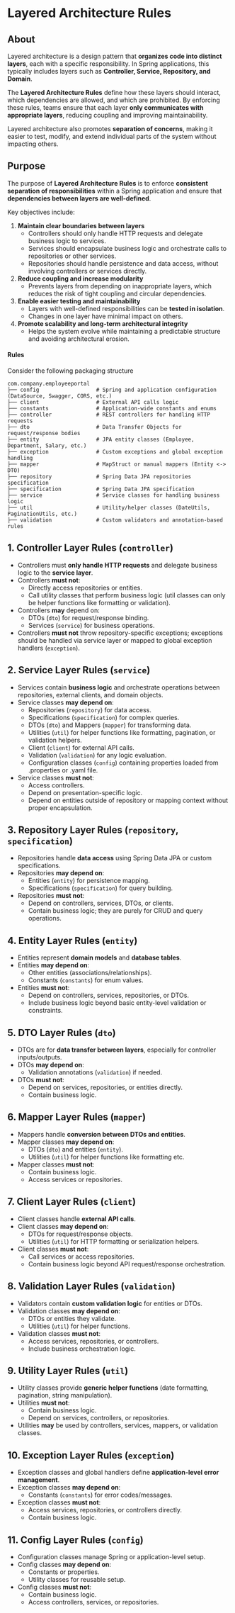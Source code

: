 # Layered Architecture Rules

## About

Layered architecture is a design pattern that **organizes code into distinct layers**, each with a specific responsibility. In Spring applications, this typically includes layers such as **Controller, Service, Repository, and Domain**.

The **Layered Architecture Rules** define how these layers should interact, which dependencies are allowed, and which are prohibited. By enforcing these rules, teams ensure that each layer **only communicates with appropriate layers**, reducing coupling and improving maintainability.

Layered architecture also promotes **separation of concerns**, making it easier to test, modify, and extend individual parts of the system without impacting others.

## Purpose

The purpose of **Layered Architecture Rules** is to enforce **consistent separation of responsibilities** within a Spring application and ensure that **dependencies between layers are well-defined**.

Key objectives include:

1. **Maintain clear boundaries between layers**
   * Controllers should only handle HTTP requests and delegate business logic to services.
   * Services should encapsulate business logic and orchestrate calls to repositories or other services.
   * Repositories should handle persistence and data access, without involving controllers or services directly.
2. **Reduce coupling and increase modularity**
   * Prevents layers from depending on inappropriate layers, which reduces the risk of tight coupling and circular dependencies.
3. **Enable easier testing and maintainability**
   * Layers with well-defined responsibilities can be **tested in isolation**.
   * Changes in one layer have minimal impact on others.
4. **Promote scalability and long-term architectural integrity**
   * Helps the system evolve while maintaining a predictable structure and avoiding architectural erosion.

#### Rules

Consider the following packaging structure

```
com.company.employeeportal
├── config                  # Spring and application configuration (DataSource, Swagger, CORS, etc.)
├── client                  # External API calls logic
├── constants               # Application-wide constants and enums
├── controller              # REST controllers for handling HTTP requests
├── dto                     # Data Transfer Objects for request/response bodies
├── entity                  # JPA entity classes (Employee, Department, Salary, etc.)
├── exception               # Custom exceptions and global exception handling
├── mapper                  # MapStruct or manual mappers (Entity <-> DTO)
├── repository              # Spring Data JPA repositories specification
├── specification           # Spring Data JPA specification 
├── service                 # Service classes for handling business logic
├── util                    # Utility/helper classes (DateUtils, PaginationUtils, etc.)
├── validation              # Custom validators and annotation-based rules
```

## **1. Controller Layer Rules (`controller`)**

* Controllers must **only handle HTTP requests** and delegate business logic to the **service layer**.
* Controllers **must not**:
  * Directly access repositories or entities.
  * Call utility classes that perform business logic (util classes can only be helper functions like formatting or validation).
* Controllers **may** depend on:
  * DTOs (`dto`) for request/response binding.
  * Services (`service`) for business operations.
* Controllers **must not** throw repository-specific exceptions; exceptions should be handled via service layer or mapped to global exception handlers (`exception`).

## **2. Service Layer Rules (`service`)**

* Services contain **business logic** and orchestrate operations between repositories, external clients, and domain objects.
* Service classes **may depend on**:
  * Repositories (`repository`) for data access.
  * Specifications (`specification`) for complex queries.
  * DTOs (`dto`) and Mappers (`mapper`) for transforming data.
  * Utilities (`util`) for helper functions like formatting, pagination, or validation helpers.
  * Client (`client`) for external API calls.
  * Validation (`validation`) for any logic evaluation.
  * Configuration classes (`config`) containing properties loaded from .properties or .yaml file.
* Service classes **must not**:
  * Access controllers.
  * Depend on presentation-specific logic.
  * Depend on entities outside of repository or mapping context without proper encapsulation.

## **3. Repository Layer Rules (`repository`, `specification`)**

* Repositories handle **data access** using Spring Data JPA or custom specifications.
* Repositories **may depend on**:
  * Entities (`entity`) for persistence mapping.
  * Specifications (`specification`) for query building.
* Repositories **must not**:
  * Depend on controllers, services, DTOs, or clients.
  * Contain business logic; they are purely for CRUD and query operations.

## **4. Entity Layer Rules (`entity`)**

* Entities represent **domain models** and **database tables**.
* Entities **may depend on**:
  * Other entities (associations/relationships).
  * Constants (`constants`) for enum values.
* Entities **must not**:
  * Depend on controllers, services, repositories, or DTOs.
  * Include business logic beyond basic entity-level validation or constraints.

## **5. DTO Layer Rules (`dto`)**

* DTOs are for **data transfer between layers**, especially for controller inputs/outputs.
* DTOs **may depend on**:
  * Validation annotations (`validation`) if needed.
* DTOs **must not**:
  * Depend on services, repositories, or entities directly.
  * Contain business logic.

## **6. Mapper Layer Rules (`mapper`)**

* Mappers handle **conversion between DTOs and entities**.
* Mapper classes **may depend on**:
  * DTOs (`dto`) and entities (`entity`).
  * Utilities (`util`) for helper functions like formatting etc.
* Mapper classes **must not**:
  * Contain business logic.
  * Access services or repositories.

## **7. Client Layer Rules (`client`)**

* Client classes handle **external API calls**.
* Client classes **may depend on**:
  * DTOs for request/response objects.
  * Utilities (`util`) for HTTP formatting or serialization helpers.
* Client classes **must not**:
  * Call services or access repositories.
  * Contain business logic beyond API request/response orchestration.

## **8. Validation Layer Rules (`validation`)**

* Validators contain **custom validation logic** for entities or DTOs.
* Validation classes **may depend on**:
  * DTOs or entities they validate.
  * Utilities (`util`) for helper functions.
* Validation classes **must not**:
  * Access services, repositories, or controllers.
  * Include business orchestration logic.

## **9. Utility Layer Rules (`util`)**

* Utility classes provide **generic helper functions** (date formatting, pagination, string manipulation).
* Utilities **must not**:
  * Contain business logic.
  * Depend on services, controllers, or repositories.
* Utilities **may** be used by controllers, services, mappers, or validation classes.

## **10. Exception Layer Rules (`exception`)**

* Exception classes and global handlers define **application-level error management**.
* Exception classes **may depend on**:
  * Constants (`constants`) for error codes/messages.
* Exception classes **must not**:
  * Access services, repositories, or controllers directly.
  * Contain business logic.

## **11. Config Layer Rules (`config`)**

* Configuration classes manage Spring or application-level setup.
* Config classes **may depend on**:
  * Constants or properties.
  * Utility classes for reusable setup.
* Config classes **must not**:
  * Contain business logic.
  * Access controllers, services, or repositories.

